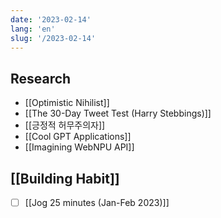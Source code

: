 ```yaml
---
date: '2023-02-14'
lang: 'en'
slug: '/2023-02-14'
---
```


## Research

- [[Optimistic Nihilist]]
- [[The 30-Day Tweet Test (Harry Stebbings)]]
- [[긍정적 허무주의자]]
- [[Cool GPT Applications]]
- [[Imagining WebNPU API]]

## [[Building Habit]]

- [ ] [[Jog 25 minutes (Jan-Feb 2023)]]
